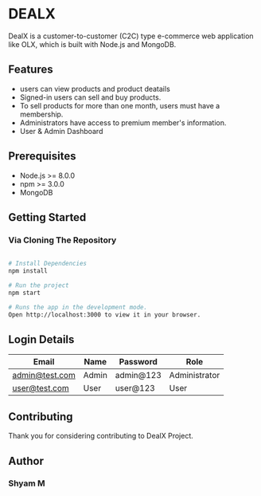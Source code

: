 # DEALX

DealX is a customer-to-customer (C2C) type e-commerce web application like OLX, which is built with Node.js and MongoDB.

## Features

* users can view products and product deatails
* Signed-in users can sell and buy products.
* To sell products for more than one month, users must have a membership.
* Administrators have access to premium member's information.
* User & Admin Dashboard

## Prerequisites

* Node.js >= 8.0.0
* npm >= 3.0.0
* MongoDB

## Getting Started

### Via Cloning The Repository

```bash

# Install Dependencies
npm install

# Run the project
npm start

# Runs the app in the development mode.
Open http://localhost:3000 to view it in your browser.

```

## Login Details

   | Email             | Name | Password | Role       |
   |-------------------|----------|----------|--------------|
   | admin@test.com | Admin    | admin@123    | Administrator |
   | user@test.com  | User     | user@123    | User  |


## Contributing

Thank you for considering contributing to DealX Project.

## Author

### Shyam M
